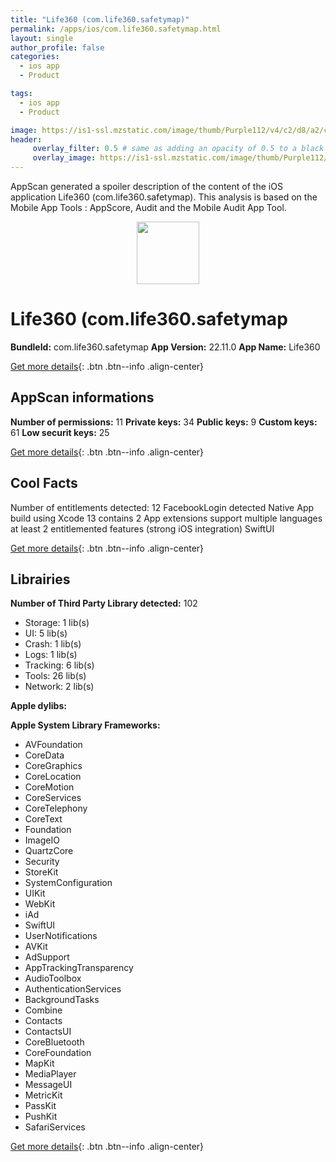 ```yaml
---
title: "Life360 (com.life360.safetymap)"
permalink: /apps/ios/com.life360.safetymap.html
layout: single
author_profile: false
categories: 
  - ios app 
  - Product 

tags: 
  - ios app 
  - Product 

image: https://is1-ssl.mzstatic.com/image/thumb/Purple112/v4/c2/d8/a2/c2d8a263-2de7-483a-a023-232a5ccb09c2/AppIcon-1x_U007emarketing-0-7-0-85-220.png/512x512bb.jpg
header: 
     overlay_filter: 0.5 # same as adding an opacity of 0.5 to a black background
     overlay_image: https://is1-ssl.mzstatic.com/image/thumb/Purple112/v4/c2/d8/a2/c2d8a263-2de7-483a-a023-232a5ccb09c2/AppIcon-1x_U007emarketing-0-7-0-85-220.png/512x512bb.jpg
---
```

AppScan generated a spoiler description of the content of the iOS application Life360 (com.life360.safetymap). This analysis is based on the Mobile App Tools : AppScore, Audit and the Mobile Audit App Tool.

  
  
<div style="text-align: center;"><img src="https://is1-ssl.mzstatic.com/image/thumb/Purple112/v4/c2/d8/a2/c2d8a263-2de7-483a-a023-232a5ccb09c2/AppIcon-1x_U007emarketing-0-7-0-85-220.png/512x512bb.jpg" width="100" height="100"></div>  
  
# Life360 (com.life360.safetymap

**BundleId:** com.life360.safetymap
**App Version:** 22.11.0
**App Name:** Life360


[Get more details](/pricing.html){: .btn .btn--info .align-center}  
  
## AppScan informations 

**Number of permissions:** 11
**Private keys:** 34
**Public keys:** 9
**Custom keys:** 61
**Low securit keys:** 25
  
[Get more details](/pricing.html){: .btn .btn--info .align-center}

## Cool Facts

Number of entitlements detected: 12
FacebookLogin detected
Native App
build using Xcode 13
contains 2 App extensions
support multiple languages
at least 2 entitlemented features (strong iOS integration)
SwiftUI
  
[Get more details](/pricing.html){: .btn .btn--info .align-center}

## Librairies 
**Number of Third Party Library detected:** 102
- Storage: 1 lib(s)
- UI: 5 lib(s)
- Crash: 1 lib(s)
- Logs: 1 lib(s)
- Tracking: 6 lib(s)
- Tools: 26 lib(s)
- Network: 2 lib(s)

**Apple dylibs:**


**Apple System Library Frameworks:**
- AVFoundation
- CoreData
- CoreGraphics
- CoreLocation
- CoreMotion
- CoreServices
- CoreTelephony
- CoreText
- Foundation
- ImageIO
- QuartzCore
- Security
- StoreKit
- SystemConfiguration
- UIKit
- WebKit
- iAd
- SwiftUI
- UserNotifications
- AVKit
- AdSupport
- AppTrackingTransparency
- AudioToolbox
- AuthenticationServices
- BackgroundTasks
- Combine
- Contacts
- ContactsUI
- CoreBluetooth
- CoreFoundation
- MapKit
- MediaPlayer
- MessageUI
- MetricKit
- PassKit
- PushKit
- SafariServices


  
[Get more details](/pricing.html){: .btn .btn--info .align-center}

